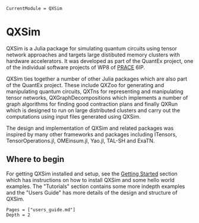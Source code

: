 ```@meta
CurrentModule = QXSim
```

# QXSim

QXSim is a Julia package for simulating quantum circuits using tensor network approaches and targets large distibuted memory clusters with hardware
accelerators. It was developed as part of the QuantEx project, one of the individual software projects of WP8 of [PRACE](https://prace-ri.eu/) 6IP.

QXSim ties together a number of other Julia packages which are also part of the QuantEx project. These include QXZoo for
generating and manipulating quantum circuits, QXTns for representing and manipulating tensor networks,
QXGraphDecompositions which implements a number of graph algorithms for finding good contraction plans and finally QXRun which is designed to run on large distributed
clusters and carry out the computations using input files generated using QXSim.

The design and implementation of QXSim and related packages was inspired by many other frameworks and packages including ITensors, TensorOperations.jl, OMEinsum.jl, Yao.jl, TAL-SH and ExaTN.

## Where to begin

For getting QXSim installed and setup, see the [Getting Started](@ref) section which has instructions on how to install QXSim and some hello world examples.
The "Tutorials" section contains some more indepth examples and the "Users Guide" has more details of the design and structure of QXSim.

```@contents
Pages = ["users_guide.md"]
Depth = 2
```
